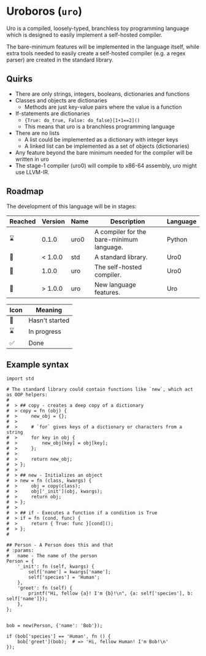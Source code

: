 # Uroboros (`uro`)

Uro is a compiled, loosely-typed, branchless toy programming language which is designed
to easily implement a self-hosted compiler.

The bare-minimum features will be implemented in the language itself, while extra tools
needed to easily create a self-hosted compiler (e.g. a regex parser) are created in the
standard library.


## Quirks

* There are only strings, integers, booleans, dictionaries and functions
* Classes and objects are dictionaries
  * Methods are just key-value pairs where the value is a function
* If-statements are dictionaries
  * `{True: do_true, False: do_false}[1+1==2]()`
  * This means that uro is a branchless programming language
* There are no lists
  * A list could be implemented as a dictionary with integer keys
  * A linked list can be implemented as a set of objects (dictionaries)
* Any feature beyond the bare minimum needed for the compiler will be written in uro
* The stage-1 compiler (uro0) will compile to x86-64 assembly, uro might use LLVM-IR.


## Roadmap

The development of this language will be in stages:

| Reached | Version | Name | Description                               | Language |
|---------|---------|------|-------------------------------------------|----------|
| ⌛      | 0.1.0   | uro0 | A compiler for the bare-minimum language. | Python   |
| 🛑      | < 1.0.0 | std  | A standard library.                       | Uro0     |
| 🛑      | 1.0.0   | uro  | The self-hosted compiler.                 | Uro0     |
| 🛑      | > 1.0.0 | uro  | New language features.                    | Uro      |

| Icon | Meaning        |
|------|----------------|
| 🛑   | Hasn't started |
| ⌛   | In progress    |
| ✅   | Done           |


## Example syntax

```uro
import std

# The standard library could contain functions like `new`, which act as OOP helpers:
#
#  > ## copy - creates a deep copy of a dictionary
#  > copy = fn (obj) {
#  >     new_obj = {};
#  >
#  >     # `for` gives keys of a dictionary or characters from a string
#  >     for key in obj {
#  >         new_obj[key] = obj[key];
#  >     };
#  >
#  >     return new_obj;
#  > };
#  >
#  > ## new - Initializes an object
#  > new = fn (class, kwargs) {
#  >     obj = copy(class);
#  >     obj['_init'](obj, kwargs);
#  >     return obj;
#  > };
#  >
#  > ## if - Executes a function if a condition is True
#  > if = fn (cond, func) {
#  >     return { True: func }[cond]();
#  > };
#

## Person - A Person does this and that
# :params:
#   name - The name of the person
Person = {
    '_init': fn (self, kwargs) {
        self['name'] = kwargs['name'];
        self['species'] = 'Human';
    },
    'greet': fn (self) {
        printf("Hi, fellow {a}! I'm {b}!\n", {a: self['species'], b: self['name']});
    },
};


bob = new(Person, {'name': 'Bob'});

if (bob['species'] == 'Human', fn () {
    bob['greet'](bob);  # => 'Hi, fellow Human! I'm Bob!\n'
});
```
